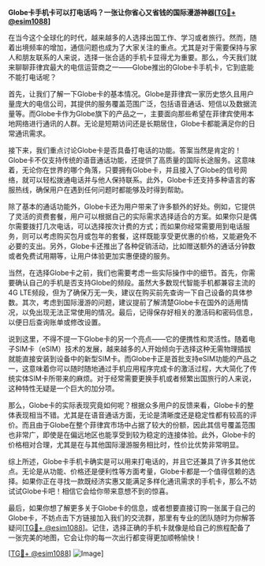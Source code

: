 **Globe卡手机卡可以打电话吗？一张让你省心又省钱的国际漫游神器[[TG💪+ @esim1088](https://t.me/s/esim1088)]**

在当今这个全球化的时代，越来越多的人选择出国工作、学习或者旅行。然而，随着出境频率的增加，通信问题也成为了大家关注的重点。尤其是对于需要保持与家人和朋友联系的人来说，选择一张合适的手机卡显得尤为重要。那么，今天我们就来聊聊菲律宾最大的电信运营商之一——Globe推出的Globe卡手机卡，它到底能不能打电话呢？

首先，让我们了解一下Globe卡的基本情况。Globe是菲律宾一家历史悠久且用户量庞大的电信公司，其提供的服务覆盖范围广泛，包括语音通话、短信以及数据流量等。而Globe卡作为Globe旗下的产品之一，主要面向那些希望在菲律宾使用本地网络进行通讯的人群。无论是短期访问还是长期居住，Globe卡都能满足你的日常通讯需求。

接下来，我们重点讨论Globe卡是否具备打电话的功能。答案当然是肯定的！Globe卡不仅支持传统的语音通话功能，还提供了高质量的国际长途服务。这意味着，无论你在世界的哪个角落，只要拥有Globe卡，并且接入了Globe的信号网络，就可以轻松拨通电话并与他人保持联系。此外，Globe卡还支持多种语言的客服热线，确保用户在遇到任何问题时都能够及时得到帮助。

除了基本的通话功能外，Globe卡还为用户带来了许多额外的好处。例如，它提供了灵活的资费套餐，用户可以根据自己的实际需求选择适合的方案。如果你只是偶尔需要拨打几次电话，可以选择按次计费的方式；而如果你经常需要用到电话服务，则可以考虑购买包月或包年的套餐，这样既能享受更优惠的价格，又能避免不必要的支出。另外，Globe卡还推出了各种促销活动，比如赠送额外的通话分钟数或者免费试用期等，让用户体验更加实惠便捷的服务。

当然，在选择Globe卡之前，我们也需要考虑一些实际操作中的细节。首先，你需要确认自己的手机是否支持Globe的频段。虽然大多数现代智能手机都兼容主流的4G LTE频段，但为了确保万无一失，建议在购买前先查询一下自己设备的具体参数。其次，考虑到国际漫游的问题，建议提前了解清楚Globe卡在国外的适用情况，以免出现无法正常使用的情况。最后，记得保存好相关的激活码和密码信息，以便日后查询账单或修改设置。

说到这里，不得不提一下Globe卡的另一个亮点——它的便携性和灵活性。随着电子SIM卡（eSIM）技术的发展，越来越多的人开始倾向于选择这种无需物理插拔就能直接安装到设备中的新型SIM卡。而Globe卡正是首批支持eSIM功能的产品之一，这意味着你可以随时随地通过手机应用程序完成卡的激活过程，大大简化了传统实体SIM卡所带来的麻烦。对于经常需要更换手机或者频繁出国旅行的人来说，这种特性无疑是一个巨大的加分项。

那么，Globe卡的实际表现究竟如何呢？根据众多用户的反馈来看，Globe卡的整体表现相当不错。尤其是在语音通话方面，无论是清晰度还是稳定性都有较高的评价。而且由于Globe在整个菲律宾市场中占据了较大的份额，因此其信号覆盖范围也非常广，即使是在偏远地区也能享受到较为稳定的连接体验。此外，Globe卡的价格相对合理，尤其是在与其他国际漫游服务相比时，性价比优势非常明显。

综上所述，Globe卡手机卡确实是可以用来打电话的，并且它还兼具了许多其他优点。无论是从功能、价格还是便利性等方面考量，Globe卡都是一个值得信赖的选择。如果你正在寻找一款既经济实惠又能满足多样化通讯需求的手机卡，那么不妨试试Globe卡吧！相信它会给你带来意想不到的惊喜。

最后，如果你想了解更多关于Globe卡的信息，或者想要直接订购一张属于自己的Globe卡，不妨点击下方链接加入我们的交流群，那里有专业的团队随时为你解答疑问[[TG💪+ @esim1088](https://t.me/s/esim1088)]。记住，选择正确的手机卡就像是给自己的旅程配备了一张完美的地图，它会让你的每一次出行都变得更加顺畅愉快！

[[TG💪+ @esim1088](https://t.me/s/esim1088)] ![Image](https://i.postimg.cc/4NQfJmqS/Snipaste-2025-05-13-00-14-12.png)]